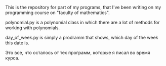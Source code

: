 This is the repository for part of my programs, that I've been writing on my programming course on "faculty of mathematics".

polynomial.py is a polynomial class in which there are a lot of methods for working with polynomials.

day_of_week.py is simply a prodramm that shows, which day of the week this date is.

Это все, что осталось от тех программ, которые я писал во время курса.
